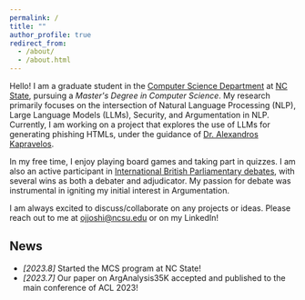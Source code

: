 ```yaml
---
permalink: /
title: ""
author_profile: true
redirect_from: 
  - /about/
  - /about.html
---
```

Hello! I am a graduate student in the [Computer Science Department](https://www.csc.ncsu.edu/) at [NC State](https://www.ncsu.edu/), pursuing a *Master's Degree in Computer Science*. My research primarily focuses on the intersection of Natural Language Processing (NLP), Large Language Models (LLMs), Security, and Argumentation in NLP. Currently, I am working on a project that explores the use of LLMs for generating phishing HTMLs, under the guidance of [Dr. Alexandros Kapravelos](https://kapravelos.com/).

In my free time, I enjoy playing board games and taking part in quizzes. I am also an active participant in [International British Parliamentary debates](/files/debate_resume.pdf), with several wins as both a debater and adjudicator. My passion for debate was instrumental in igniting my initial interest in Argumentation.

I am always excited to discuss/collaborate on any projects or ideas. Please reach out to me at ojjoshi@ncsu.edu or on my LinkedIn!


## News
* *[2023.8]* Started the MCS program at NC State!
* *[2023.7]* Our paper on ArgAnalysis35K accepted and published to the main conference of ACL 2023!